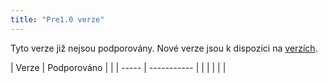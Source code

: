 ```yaml
---
title: "Pre1.0 verze"
---
```


Tyto verze již nejsou podporovány. Nové verze jsou k dispozici na [verzích](versions.md).

| Verze | Podporováno |  |
| ----- | ----------- |  |
|       |             |  |
